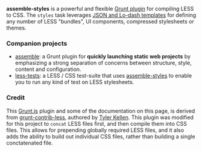 **assemble-styles** is a powerful and flexible [Grunt plugin](http://gruntjs.com/plugins) for compiling LESS to CSS. The `styles` task leverages [JSON and Lo-dash templates](http://gruntjs.com/configuring-tasks) for defining any number of LESS "bundles", UI components, compressed stylesheets or themes.

### Companion projects
* [assemble](http://github.com/assemble/assemble): a Grunt plugin for **quickly launching static web projects** by emphasizing a strong separation of concerns between structure, style, content and configuration.
* [less-tests](http://github.com/upside/less-tests): a LESS / CSS test-suite that uses [assemble-styles](http://github.com/assemble/assemble-styles) to enable you to run any kind of test on LESS stylesheets.


### Credit
This [Grunt.js](http://github.com/gruntjs/grunt) plugin and some of the documentation on this page, is derived from [grunt-contrib-less](https://github.com/gruntjs/grunt-contrib-less), authored by [Tyler Kellen](https://github.com/tkellen). This plugin was modified for this project to `concat` LESS files first, and then compile them into CSS files. This allows for prepending globally required LESS files, and it also adds the ability to build out individual CSS files, rather than building a single conctatenated file.

